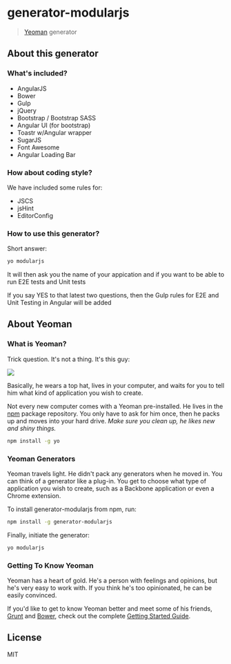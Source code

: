 # generator-modularjs

> [Yeoman](http://yeoman.io) generator


## About this generator

### What's included?

- AngularJS
- Bower
- Gulp
- jQuery
- Bootstrap / Bootstrap SASS
- Angular UI (for bootstrap)
- Toastr w/Angular wrapper
- SugarJS
- Font Awesome
- Angular Loading Bar

### How about coding style?

We have included some rules for:

- JSCS
- jsHint
- EditorConfig

### How to use this generator?

Short answer:

```bash
yo modularjs
```

It will then ask you the name of your appication and if you want to be able to run E2E tests and Unit tests

If you say YES to that latest two questions, then the Gulp rules for E2E and Unit Testing in Angular will be added

## About Yeoman

### What is Yeoman?

Trick question. It's not a thing. It's this guy:

![](http://i.imgur.com/JHaAlBJ.png)

Basically, he wears a top hat, lives in your computer, and waits for you to tell him what kind of application you wish to create.

Not every new computer comes with a Yeoman pre-installed. He lives in the [npm](https://npmjs.org) package repository. You only have to ask for him once, then he packs up and moves into your hard drive. *Make sure you clean up, he likes new and shiny things.*

```bash
npm install -g yo
```

### Yeoman Generators

Yeoman travels light. He didn't pack any generators when he moved in. You can think of a generator like a plug-in. You get to choose what type of application you wish to create, such as a Backbone application or even a Chrome extension.

To install generator-modularjs from npm, run:

```bash
npm install -g generator-modularjs
```

Finally, initiate the generator:

```bash
yo modularjs
```

### Getting To Know Yeoman

Yeoman has a heart of gold. He's a person with feelings and opinions, but he's very easy to work with. If you think he's too opinionated, he can be easily convinced.

If you'd like to get to know Yeoman better and meet some of his friends, [Grunt](http://gruntjs.com) and [Bower](http://bower.io), check out the complete [Getting Started Guide](https://github.com/yeoman/yeoman/wiki/Getting-Started).


## License

MIT
